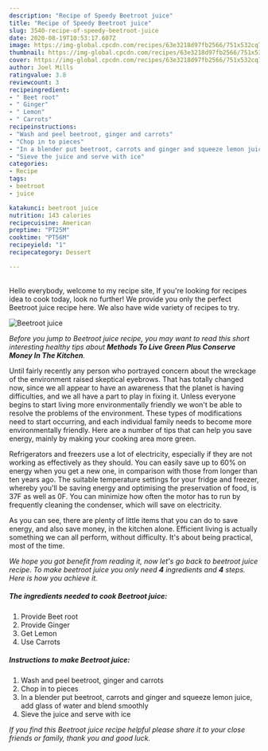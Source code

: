 ```yaml
---
description: "Recipe of Speedy Beetroot juice"
title: "Recipe of Speedy Beetroot juice"
slug: 3540-recipe-of-speedy-beetroot-juice
date: 2020-08-19T10:53:17.607Z
image: https://img-global.cpcdn.com/recipes/63e3218d97fb2566/751x532cq70/beetroot-juice-recipe-main-photo.jpg
thumbnail: https://img-global.cpcdn.com/recipes/63e3218d97fb2566/751x532cq70/beetroot-juice-recipe-main-photo.jpg
cover: https://img-global.cpcdn.com/recipes/63e3218d97fb2566/751x532cq70/beetroot-juice-recipe-main-photo.jpg
author: Joel Mills
ratingvalue: 3.8
reviewcount: 3
recipeingredient:
- " Beet root"
- " Ginger"
- " Lemon"
- " Carrots"
recipeinstructions:
- "Wash and peel beetroot, ginger and carrots"
- "Chop in to pieces"
- "In a blender put beetroot, carrots and ginger and squeeze lemon juice, add glass of water and blend smoothly"
- "Sieve the juice and serve with ice"
categories:
- Recipe
tags:
- beetroot
- juice

katakunci: beetroot juice 
nutrition: 143 calories
recipecuisine: American
preptime: "PT25M"
cooktime: "PT56M"
recipeyield: "1"
recipecategory: Dessert

---
```

<br>
Hello everybody, welcome to my recipe site, If you're looking for recipes idea to cook today, look no further! We provide you only the perfect Beetroot juice recipe here. We also have wide variety of recipes to try.
<br>


![Beetroot juice](https://img-global.cpcdn.com/recipes/63e3218d97fb2566/751x532cq70/beetroot-juice-recipe-main-photo.jpg)

<i>Before you jump to Beetroot juice recipe, you may want to read this short interesting healthy tips about 
<strong>Methods To Live Green Plus Conserve Money In The Kitchen</strong>.</i>
</br>

Until fairly recently any person who portrayed concern about the wreckage of the environment raised skeptical eyebrows. That has totally changed now, since we all appear to have an awareness that the planet is having difficulties, and we all have a part to play in fixing it. Unless everyone begins to start living more environmentally friendly we won't be able to resolve the problems of the environment. These types of modifications need to start occurring, and each individual family needs to become more environmentally friendly. Here are a number of tips that can help you save energy, mainly by making your cooking area more green.

Refrigerators and freezers use a lot of electricity, especially if they are not working as effectively as they should. You can easily save up to 60% on energy when you get a new one, in comparison with those from longer than ten years ago. The suitable temperature settings for your fridge and freezer, whereby you'll be saving energy and optimising the preservation of food, is 37F as well as 0F. You can minimize how often the motor has to run by frequently cleaning the condenser, which will save on electricity.

As you can see, there are plenty of little items that you can do to save energy, and also save money, in the kitchen alone. Efficient living is actually something we can all perform, without difficulty. It's about being practical, most of the time.


<i>We hope you got benefit from reading it, now let's go back to beetroot juice recipe. To make beetroot juice you only need <strong>4</strong> ingredients and <strong>4</strong> steps. Here is how you achieve it.
</i>

##### The ingredients needed to cook Beetroot juice:

1. Provide  Beet root
1. Provide  Ginger
1. Get  Lemon
1. Use  Carrots


##### Instructions to make Beetroot juice:

1. Wash and peel beetroot, ginger and carrots
1. Chop in to pieces
1. In a blender put beetroot, carrots and ginger and squeeze lemon juice, add glass of water and blend smoothly
1. Sieve the juice and serve with ice


<i>If you find this Beetroot juice recipe helpful please share it to your close friends or family, thank you and good luck.</i>
